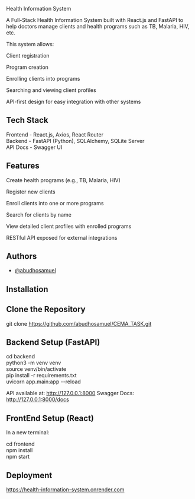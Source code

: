 
 Health Information System

A Full-Stack Health Information System built with React.js and FastAPI to help doctors manage clients and health programs such as TB, Malaria, HIV, etc.

This system allows:

Client registration

Program creation

Enrolling clients into programs

Searching and viewing client profiles

API-first design for easy integration with other systems


## Tech Stack

Frontend - React.js, Axios, React Router  
Backend - FastAPI (Python), SQLAlchemy, SQLite Server  
API Docs - Swagger UI

## Features

Create health programs (e.g., TB, Malaria, HIV)

Register new clients

Enroll clients into one or more programs

Search for clients by name

View detailed client profiles with enrolled programs

RESTful API exposed for external integrations


## Authors

- [@abudhosamuel](https://www.github.com/abudhosamuel)


## Installation

## Clone the Repository

git clone https://github.com/abudhosamuel/CEMA_TASK.git

## Backend Setup (FastAPI)

cd backend  
python3 -m venv venv  
source venv/bin/activate  
pip install -r requirements.txt  
uvicorn app.main:app --reload

API available at: http://127.0.0.1:8000
Swagger Docs: http://127.0.0.1:8000/docs
    
## FrontEnd Setup (React)

In a new terminal:

cd frontend  
npm install  
npm start

## Deployment


https://health-information-system.onrender.com

